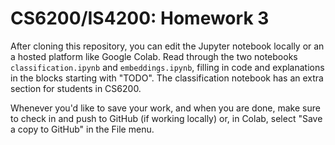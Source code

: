 # CS6200/IS4200: Homework 3

After cloning this repository, you can edit the Jupyter notebook locally or an a hosted platform like Google Colab. Read through the two notebooks `classification.ipynb` and `embeddings.ipynb`, filling in code and explanations in the blocks starting with "TODO". The classification notebook has an extra section for students in CS6200.

Whenever you'd like to save your work, and when you are done, make sure to check in and push to GitHub (if working locally) or, in Colab, select "Save a copy to GitHub" in the File menu.
